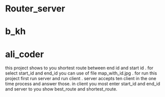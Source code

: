 # Router_server
# b_kh
# ali_coder
this project shows to you shortest route between end id and start id .
for select start_id and end_id you can use of file map_with_id.jpg .
for run this project first run server and run client .
server accepts ten client in the one time process and answer those.
in client you most enter start_id and end_id and server to you show best_route and shortest_route.
